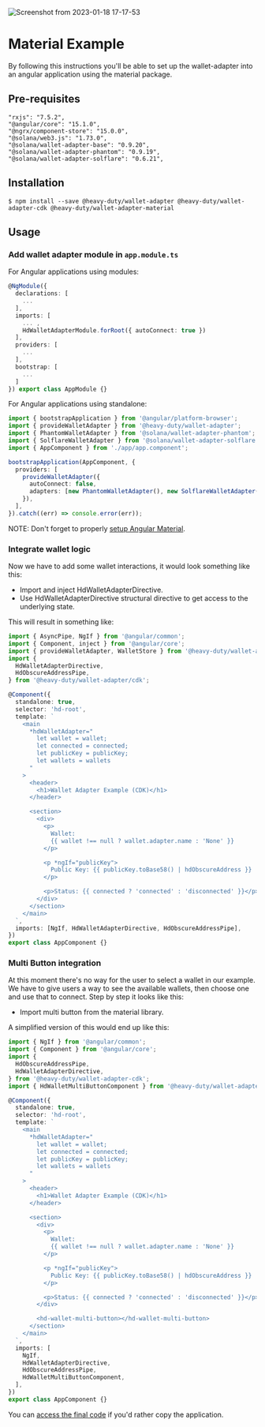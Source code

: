 ![Screenshot from 2023-01-18 17-17-53](https://user-images.githubusercontent.com/7496781/213252669-11daf2f3-008c-4251-8d09-2bc9cb84d744.png)

# Material Example

By following this instructions you'll be able to set up the wallet-adapter into an angular application using the material package.

## Pre-requisites

```
"rxjs": "7.5.2",
"@angular/core": "15.1.0",
"@ngrx/component-store": "15.0.0",
"@solana/web3.js": "1.73.0",
"@solana/wallet-adapter-base": "0.9.20",
"@solana/wallet-adapter-phantom": "0.9.19",
"@solana/wallet-adapter-solflare": "0.6.21",
```

## Installation

```
$ npm install --save @heavy-duty/wallet-adapter @heavy-duty/wallet-adapter-cdk @heavy-duty/wallet-adapter-material
```

## Usage

### Add wallet adapter module in `app.module.ts`

For Angular applications using modules:

```ts
@NgModule({
  declarations: [
    ...
  ],
  imports: [
    ... ,
    HdWalletAdapterModule.forRoot({ autoConnect: true })
  ],
  providers: [
  	...
  ],
  bootstrap: [
  	...
  ]
}) export class AppModule {}
```

For Angular applications using standalone:

```ts
import { bootstrapApplication } from '@angular/platform-browser';
import { provideWalletAdapter } from '@heavy-duty/wallet-adapter';
import { PhantomWalletAdapter } from '@solana/wallet-adapter-phantom';
import { SolflareWalletAdapter } from '@solana/wallet-adapter-solflare';
import { AppComponent } from './app/app.component';

bootstrapApplication(AppComponent, {
  providers: [
    provideWalletAdapter({
      autoConnect: false,
      adapters: [new PhantomWalletAdapter(), new SolflareWalletAdapter()],
    }),
  ],
}).catch((err) => console.error(err));
```

NOTE: Don't forget to properly [setup Angular Material](https://material.angular.io/guide/getting-started).

### Integrate wallet logic

Now we have to add some wallet interactions, it would look something like this:

- Import and inject HdWalletAdapterDirective.
- Use HdWalletAdapterDirective structural directive to get access to the underlying state.

This will result in something like:

```ts
import { AsyncPipe, NgIf } from '@angular/common';
import { Component, inject } from '@angular/core';
import { provideWalletAdapter, WalletStore } from '@heavy-duty/wallet-adapter';
import {
  HdWalletAdapterDirective,
  HdObscureAddressPipe,
} from '@heavy-duty/wallet-adapter/cdk';

@Component({
  standalone: true,
  selector: 'hd-root',
  template: `
    <main
      *hdWalletAdapter="
        let wallet = wallet;
        let connected = connected;
        let publicKey = publicKey;
        let wallets = wallets
      "
    >
      <header>
        <h1>Wallet Adapter Example (CDK)</h1>
      </header>

      <section>
        <div>
          <p>
            Wallet:
            {{ wallet !== null ? wallet.adapter.name : 'None' }}
          </p>

          <p *ngIf="publicKey">
            Public Key: {{ publicKey.toBase58() | hdObscureAddress }}
          </p>

          <p>Status: {{ connected ? 'connected' : 'disconnected' }}</p>
        </div>
      </section>
    </main>
  `,
  imports: [NgIf, HdWalletAdapterDirective, HdObscureAddressPipe],
})
export class AppComponent {}
```

### Multi Button integration

At this moment there's no way for the user to select a wallet in our example. We have to give users a way to see the available wallets, then choose one and use that to connect. Step by step it looks like this:

- Import multi button from the material library.

A simplified version of this would end up like this:

```ts
import { NgIf } from '@angular/common';
import { Component } from '@angular/core';
import {
  HdObscureAddressPipe,
  HdWalletAdapterDirective,
} from '@heavy-duty/wallet-adapter-cdk';
import { HdWalletMultiButtonComponent } from '@heavy-duty/wallet-adapter-material';

@Component({
  standalone: true,
  selector: 'hd-root',
  template: `
    <main
      *hdWalletAdapter="
        let wallet = wallet;
        let connected = connected;
        let publicKey = publicKey;
        let wallets = wallets
      "
    >
      <header>
        <h1>Wallet Adapter Example (CDK)</h1>
      </header>

      <section>
        <div>
          <p>
            Wallet:
            {{ wallet !== null ? wallet.adapter.name : 'None' }}
          </p>

          <p *ngIf="publicKey">
            Public Key: {{ publicKey.toBase58() | hdObscureAddress }}
          </p>

          <p>Status: {{ connected ? 'connected' : 'disconnected' }}</p>
        </div>

        <hd-wallet-multi-button></hd-wallet-multi-button>
      </section>
    </main>
  `,
  imports: [
    NgIf,
    HdWalletAdapterDirective,
    HdObscureAddressPipe,
    HdWalletMultiButtonComponent,
  ],
})
export class AppComponent {}
```

You can [access the final code](/packages/material-example/) if you'd rather copy the application.
